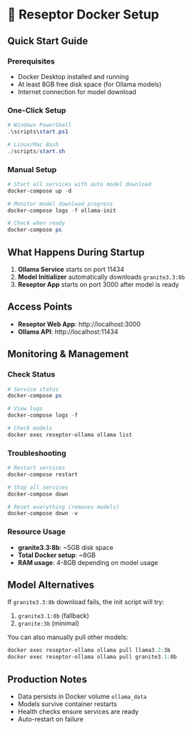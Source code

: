 # 🐳 Reseptor Docker Setup

## Quick Start Guide

### Prerequisites
- Docker Desktop installed and running
- At least 8GB free disk space (for Ollama models)
- Internet connection for model download

### One-Click Setup

```powershell
# Windows PowerShell
.\scripts\start.ps1

# Linux/Mac Bash
./scripts/start.sh
```

### Manual Setup

```powershell
# Start all services with auto model download
docker-compose up -d

# Monitor model download progress
docker-compose logs -f ollama-init

# Check when ready
docker-compose ps
```

## What Happens During Startup

1. **Ollama Service** starts on port 11434
2. **Model Initializer** automatically downloads `granite3.3:8b`
3. **Reseptor App** starts on port 3000 after model is ready

## Access Points

- **Reseptor Web App**: http://localhost:3000
- **Ollama API**: http://localhost:11434

## Monitoring & Management

### Check Status
```powershell
# Service status
docker-compose ps

# View logs
docker-compose logs -f

# Check models
docker exec reseptor-ollama ollama list
```

### Troubleshooting
```powershell
# Restart services
docker-compose restart

# Stop all services
docker-compose down

# Reset everything (removes models)
docker-compose down -v
```

### Resource Usage
- **granite3.3:8b**: ~5GB disk space
- **Total Docker setup**: ~8GB
- **RAM usage**: 4-8GB depending on model usage

## Model Alternatives

If `granite3.3:8b` download fails, the init script will try:
1. `granite3.1:8b` (fallback)
2. `granite:3b` (minimal)

You can also manually pull other models:
```powershell
docker exec reseptor-ollama ollama pull llama3.2:3b
docker exec reseptor-ollama ollama pull granite3.1:8b
```

## Production Notes

- Data persists in Docker volume `ollama_data`
- Models survive container restarts
- Health checks ensure services are ready
- Auto-restart on failure
